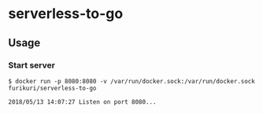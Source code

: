 # serverless-to-go

## Usage

### Start server
```
$ docker run -p 8080:8080 -v /var/run/docker.sock:/var/run/docker.sock furikuri/serverless-to-go

2018/05/13 14:07:27 Listen on port 8080...
```
